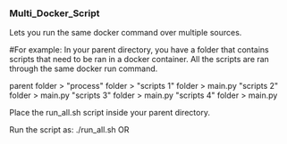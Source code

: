### Multi_Docker_Script

Lets you run the same docker command over multiple sources.

#For example: 
In your parent directory, you have a folder that contains scripts that need to be ran in a docker container. 
All the scripts are ran through the same docker run command. 

parent folder > "process" folder > 
"scripts 1" folder > main.py
"scripts 2" folder > main.py
"scripts 3" folder > main.py
"scripts 4" folder > main.py

Place the run_all.sh script inside your parent directory.

Run the script as:
./run_all.sh <folder name> <docker command> OR <script that runs a docker commmand>

<docker command> must use keywords #c_arg to name the process folder, and $s_arg to name the scripts folder.

#For example:
Using the example above:
./run_all.sh proccess "docker run -t custom_container python3 c_arg/s_arg/main.py" 
OR 
./run_all.sh processs "docker run -t custom_container ./custom_script c_arg s_arg" 

